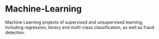 # Machine-Learning
Machine Learning projects of supervised and unsupervised learning, including regression, binary and multi-class classification, as well as fraud detection.
